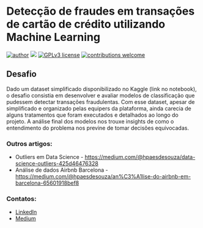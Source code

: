 # Detecção de fraudes em transações de cartão de crédito utilizando Machine Learning

[![author](https://img.shields.io/badge/author-henriquepaes-red.svg)](https://www.linkedin.com/in/) [![](https://img.shields.io/badge/python-3.7+-blue.svg)](https://www.python.org/downloads/release/python-365/) [![GPLv3 license](https://img.shields.io/badge/License-GPLv3-blue.svg)](http://perso.crans.org/besson/LICENSE.html) [![contributions welcome](https://img.shields.io/badge/contributions-welcome-brightgreen.svg?style=flat)](https://github.com/henriquepaes1)

## Desafio
Dado um dataset simplificado disponibilizado no Kaggle (link no notebook), o desafio consistia em desenvolver e avaliar modelos de classificação que pudessem detectar transações fraudulentas. Com esse dataset, apesar de simplificado e organizado pelas equipers da plataforma, ainda carecia de alguns tratamentos que foram executados e detalhados ao longo do projeto. A análise final dos modelos nos trouxe insights de como o entendimento do problema nos previne de tomar decisões equivocadas.

### **Outros artigos:**
* Outliers em Data Science - https://medium.com/@hpaesdesouza/data-science-outliers-425d46476328
* Análise de dados Airbnb Barcelona - https://medium.com/@hpaesdesouza/an%C3%A1lise-do-airbnb-em-barcelona-65601918bef8

### **Contatos:**
* [LinkedIn](www.linkedin.com/in/henriquepaes1)
* [Medium](https://medium.com/@hpaesdesouza)
